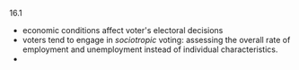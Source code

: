 16.1 


- economic conditions affect voter's electoral decisions
- voters tend to engage in *sociotropic* voting: assessing the overall rate of employment and unemployment instead of individual characteristics.
- 